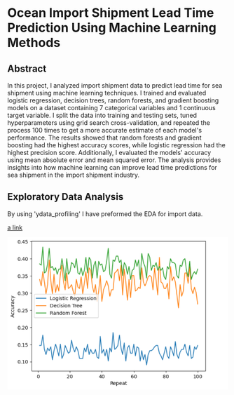 # Ocean Import Shipment Lead Time Prediction Using Machine Learning Methods

## Abstract

In this project, I analyzed import shipment data to predict lead time for sea shipment using machine learning techniques. I trained and evaluated logistic regression, decision trees, random forests, and gradient boosting models on a dataset containing 7 categorical variables and 1 continuous target variable. I split the data into training and testing sets, tuned hyperparameters using grid search cross-validation, and repeated the process 100 times to get a more accurate estimate of each model's performance. The results showed that random forests and gradient boosting had the highest accuracy scores, while logistic regression had the highest precision score. Additionally, I evaluated the models' accuracy using mean absolute error and mean squared error. The analysis provides insights into how machine learning can improve lead time predictions for sea shipment in the import shipment industry.

## Exploratory Data Analysis

By using 'ydata_profiling' I have preformed the EDA for import data.

[a link](https://sanjulameneripitiya.github.io/Prediction-of-Ocean-Import-Shipment-Lead-Time-Using-Machine-Learning-Methods/Exploratory%20Analysis.html)

![alt text](https://github.com/SanjulaMeneripitiya/Prediction-of-Ocean-Import-Shipment-Lead-Time-Using-Machine-Learning-Methods/blob/main/Accuracy.png?raw=true)


